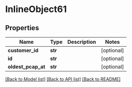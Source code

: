 # InlineObject61

## Properties
Name | Type | Description | Notes
------------ | ------------- | ------------- | -------------
**customer_id** | **str** |  | [optional] 
**id** | **str** |  | [optional] 
**oldest_pcap_at** | **str** |  | [optional] 

[[Back to Model list]](../README.md#documentation-for-models) [[Back to API list]](../README.md#documentation-for-api-endpoints) [[Back to README]](../README.md)


